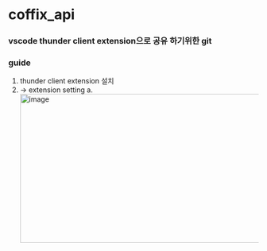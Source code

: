 # coffix_api

### vscode thunder client extension으로 공유 하기위한 git


### guide

1. thunder client extension 설치
2. -> extension setting
  a. <img width="700" height="300" alt="image" src="https://user-images.githubusercontent.com/33388081/190884988-d5bb32a3-3f92-4905-8f15-7764e29d791a.png">
